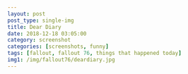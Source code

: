 ```yaml
---
layout: post
post_type: single-img
title: Dear Diary
date: 2018-12-18 03:05:00
category: screenshot
categories: [screenshots, funny]
tags: [fallout, fallout 76, things that happened today]
img1: /img/fallout76/deardiary.jpg
---
```

